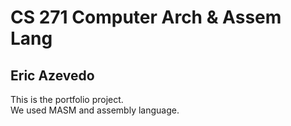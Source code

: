 # CS 271 Computer Arch & Assem Lang
## Eric Azevedo
This is the portfolio project.  
We used MASM and assembly language. 
